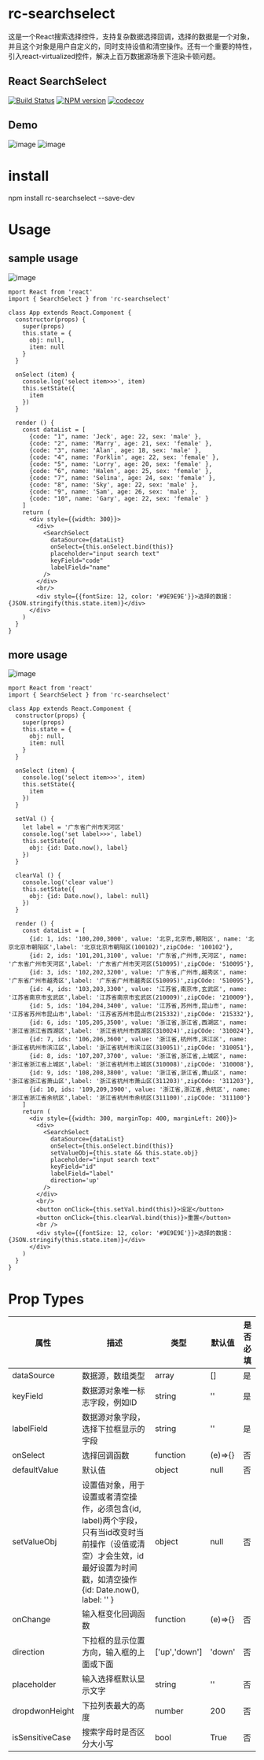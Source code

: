 # rc-searchselect

这是一个React搜索选择控件，支持复杂数据选择回调，选择的数据是一个对象，并且这个对象是用户自定义的，同时支持设值和清空操作。还有一个重要的特性，引入react-virtualized控件，解决上百万数据源场景下渲染卡顿问题。

## React SearchSelect
[![Build Status](https://travis-ci.org/ctq123/rcSearchSelect.svg?branch=master&foo=bar)](https://travis-ci.org/ctq123/rcSearchSelect)
[![NPM version](https://img.shields.io/badge/npm-v5.7.1-green.svg??style=flat)](https://www.npmjs.com/package/rc-searchselect)
[![codecov](https://codecov.io/gh/ctq123/rcSearchSelect/branch/master/graph/badge.svg)](https://codecov.io/gh/ctq123/rcSearchSelect)

## Demo
![image](https://github.com/ctq123/rcSearchSelect/blob/master/examples/gif/1023.gif)
![image](https://github.com/ctq123/rcSearchSelect/blob/master/examples/gif/1025.gif)
# install
npm install rc-searchselect --save-dev
# Usage

## sample usage
![image](https://github.com/ctq123/rcSearchSelect/blob/master/examples/gif/1023.gif)
```
mport React from 'react'
import { SearchSelect } from 'rc-searchselect'

class App extends React.Component {
  constructor(props) {
    super(props)
    this.state = {
      obj: null,
      item: null
    }
  }

  onSelect (item) {
    console.log('select item>>>', item)
    this.setState({
      item
    })
  }
  
  render () {
    const dataList = [
      {code: "1", name: 'Jeck', age: 22, sex: 'male' },
      {code: "2", name: 'Marry', age: 21, sex: 'female' },
      {code: "3", name: 'Alan', age: 18, sex: 'male' },
      {code: "4", name: 'Forklin', age: 22, sex: 'female' },
      {code: "5", name: 'Lorry', age: 20, sex: 'female' },
      {code: "6", name: 'Halen', age: 25, sex: 'female' },
      {code: "7", name: 'Selina', age: 24, sex: 'female' },
      {code: "8", name: 'Sky', age: 22, sex: 'male' },
      {code: "9", name: 'Sam', age: 26, sex: 'male' },
      {code: "10", name: 'Gary', age: 22, sex: 'female' }
    ]
    return (
      <div style={{width: 300}}>
        <div>
          <SearchSelect
            dataSource={dataList}
            onSelect={this.onSelect.bind(this)}
            placeholder="input search text"
            keyField="code"
            labelField="name"
          />
        </div>
        <br/>
        <div style={{fontSize: 12, color: '#9E9E9E'}}>选择的数据：{JSON.stringify(this.state.item)}</div>
      </div>
    )
  }
}
```

## more usage
![image](https://github.com/ctq123/rcSearchSelect/blob/master/examples/gif/1025.gif)

```
mport React from 'react'
import { SearchSelect } from 'rc-searchselect'

class App extends React.Component {
  constructor(props) {
    super(props)
    this.state = {
      obj: null,
      item: null
    }
  }

  onSelect (item) {
    console.log('select item>>>', item)
    this.setState({
      item
    })
  }

  setVal () {
    let label = '广东省广州市天河区'
    console.log('set label>>>', label)
    this.setState({
      obj: {id: Date.now(), label}
    })
  }

  clearVal () {
    console.log('clear value')
    this.setState({
      obj: {id: Date.now(), label: null}
    })
  }
  
  render () {
    const dataList = [
      {id: 1, ids: '100,200,3000', value: '北京,北京市,朝阳区', name: '北京北京市朝阳区',label: '北京北京市朝阳区(100102)',zipCOde: '100102'},
      {id: 2, ids: '101,201,3100', value: '广东省,广州市,天河区', name: '广东省广州市天河区',label: '广东省广州市天河区(510095)',zipCOde: '510095'},
      {id: 3, ids: '102,202,3200', value: '广东省,广州市,越秀区', name: '广东省广州市越秀区',label: '广东省广州市越秀区(510095)',zipCOde: '510095'},
      {id: 4, ids: '103,203,3300', value: '江苏省,南京市,玄武区', name: '江苏省南京市玄武区',label: '江苏省南京市玄武区(210009)',zipCOde: '210009'},
      {id: 5, ids: '104,204,3400', value: '江苏省,苏州市,昆山市', name: '江苏省苏州市昆山市',label: '江苏省苏州市昆山市(215332)',zipCOde: '215332'},
      {id: 6, ids: '105,205,3500', value: '浙江省,浙江省,西湖区', name: '浙江省浙江省西湖区',label: '浙江省杭州市西湖区(310024)',zipCOde: '310024'},
      {id: 7, ids: '106,206,3600', value: '浙江省,杭州市,滨江区', name: '浙江省杭州市滨江区',label: '浙江省杭州市滨江区(310051)',zipCOde: '310051'},
      {id: 8, ids: '107,207,3700', value: '浙江省,浙江省,上城区', name: '浙江省浙江省上城区',label: '浙江省杭州市上城区(310008)',zipCOde: '310008'},
      {id: 9, ids: '108,208,3800', value: '浙江省,浙江省,萧山区', name: '浙江省浙江省萧山区',label: '浙江省杭州市萧山区(311203)',zipCOde: '311203'},
      {id: 10, ids: '109,209,3900', value: '浙江省,浙江省,余杭区', name: '浙江省浙江省余杭区',label: '浙江省杭州市余杭区(311100)',zipCOde: '311100'}
    ]
    return (
      <div style={{width: 300, marginTop: 400, marginLeft: 200}}>
        <div>
          <SearchSelect
            dataSource={dataList}
            onSelect={this.onSelect.bind(this)}
            setValueObj={this.state && this.state.obj}
            placeholder="input search text"
            keyField="id"
            labelField="label"
            direction='up'
          />
        </div>
        <br/>
        <button onClick={this.setVal.bind(this)}>设定</button>
        <button onClick={this.clearVal.bind(this)}>重置</button>
        <br />
        <div style={{fontSize: 12, color: '#9E9E9E'}}>选择的数据：{JSON.stringify(this.state.item)}</div>
      </div>
    )
  }
}
```
# Prop Types

属性 | 描述 | 类型 | 默认值 | 是否必填
---|---|---|---|--
dataSource | 数据源，数组类型 | array | [] | 是
keyField | 数据源对象唯一标志字段，例如ID | string | '' | 是
labelField | 数据源对象字段，选择下拉框显示的字段 | string | '' | 是
onSelect | 选择回调函数 | function | (e)=>{} | 否
defaultValue | 默认值 | object | null | 否
setValueObj | 设置值对象，用于设置或者清空操作，必须包含{id, label}两个字段，只有当id改变时当前操作（设值或清空）才会生效，id最好设置为时间戳，如清空操作{id: Date.now(), label: '' } | object | null | 否
onChange | 输入框变化回调函数 | function | (e)=>{} | 否
direction | 下拉框的显示位置方向，输入框的上面或下面 | ['up','down'] | 'down' | 否
placeholder | 输入选择框默认显示文字 | string | '' | 否
dropdwonHeight | 下拉列表最大的高度 | number | 200 | 否
isSensitiveCase | 搜索字母时是否区分大小写 | bool | True | 否